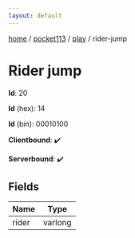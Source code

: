 ```yaml
---
layout: default
---
```


[home](/)  /  [pocket113](/protocol/pocket113)  /  [play](/protocol/pocket113/play)  /  rider-jump

# Rider jump

**Id**: 20

**Id** (hex): 14

**Id** (bin): 00010100

**Clientbound**: ✔️

**Serverbound**: ✔️

## Fields

Name | Type
---|---
rider | varlong

